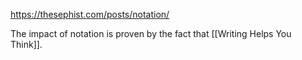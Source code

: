 https://thesephist.com/posts/notation/

The impact of notation is proven by the fact that [[Writing Helps You Think]]. 